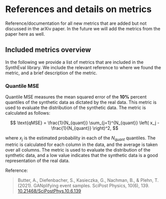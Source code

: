 # References and details on metrics
Reference/documentation for all new metrics that are added but not discussed in the arXiv paper. In the future we will add the metrics from the paper here as well.
## Included metrics overview
In the following we provide a list of metrics that are included in the SynthEval library. We include the relevant reference to where we found the metric, and a brief description of the metric.


### Quantile MSE
Quantile MSE measures the mean squared error of the **10%** percent quantiles of the synthetic data as dictated by the real data. This metric is used to evaluate the distribution of the synthetic data. The metric is calculated as follows:

$$
\text{qMSE} = \frac{1}{N_{quant}} \sum_{j=1}^{N_{quant}} \left( x_j - \frac{1}{N_{quant}} \right)^2,
$$

where $x_j$ is the estimated probability in each of the $N_{quant}$ quantiles. The metric is calculated for each column in the data, and the average is taken over all columns. The metric is used to evaluate the distribution of the synthetic data, and a low value indicates that the synthetic data is a good representation of the real data. 

Reference:
> Butter, A., Diefenbacher, S., Kasieczka, G., Nachman, B., & Plehn, T. (2021). GANplifying event samples. SciPost Physics, 10(6), 139. [10.21468/SciPostPhys.10.6.139](https://doi.org/10.21468/SciPostPhys.10.6.139)